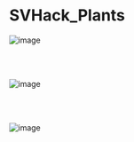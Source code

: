 # SVHack_Plants

![image](https://github.com/collaborativebioinformatics/SVHack_Plants/assets/30478823/e39a0720-6713-4850-839d-19db22802217)

<br>
</br>

![image](https://github.com/collaborativebioinformatics/SVHack_Plants/assets/30478823/f7e3d074-f78d-41ea-b147-d9b0bb3dd1a8)

<br>
</br>

![image](https://github.com/collaborativebioinformatics/SVHack_Plants/assets/30478823/a6bc5081-eb60-4b9c-9354-be54630aad45)

